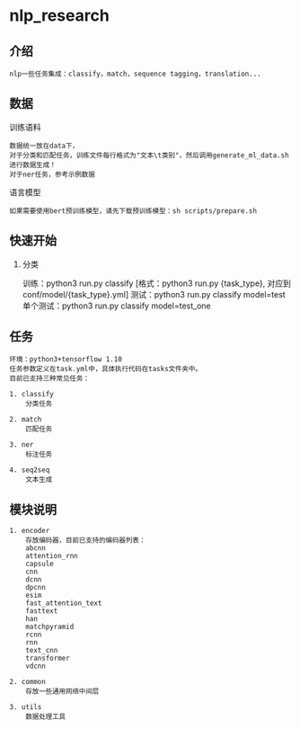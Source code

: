 # nlp_research


## 介绍
  
    nlp一些任务集成：classify，match，sequence tagging，translation...

## 数据
训练语料

    数据统一放在data下，
    对于分类和匹配任务，训练文件每行格式为"文本\t类别"，然后调用generate_ml_data.sh进行数据生成！
    对于ner任务，参考示例数据

语言模型

    如果需要使用bert预训练模型，请先下载预训练模型：sh scripts/prepare.sh

## 快速开始


1. 分类

  
    训练：python3 run.py classify 
    [格式：python3 run.py {task_type}, 对应到conf/model/{task_type}.yml]
    测试：python3 run.py classify model=test
    单个测试：python3 run.py classify model=test_one

## 任务

    环境：python3+tensorflow 1.10
    任务参数定义在task.yml中，具体执行代码在tasks文件夹中。
    目前已支持三种常见任务：

    1. classify
        分类任务
    
    2. match
        匹配任务
    
    3. ner
        标注任务
    
    4. seq2seq
        文本生成

## 模块说明

    1. encoder
        存放编码器，目前已支持的编码器列表：
        abcnn
        attention_rnn
        capsule
        cnn
        dcnn
        dpcnn
        esim
        fast_attention_text
        fasttext
        han
        matchpyramid
        rcnn
        rnn
        text_cnn
        transformer
        vdcnn
    
    2. common
        存放一些通用网络中间层
    
    3. utils
        数据处理工具
